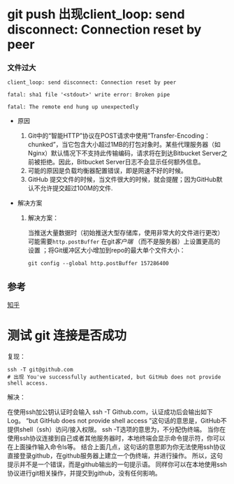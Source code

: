 # git push  出现client_loop: send disconnect: Connection reset by peer

### 文件过大 

```shell
client_loop: send disconnect: Connection reset by peer
```

```shell
fatal: sha1 file '<stdout>' write error: Broken pipe

fatal: The remote end hung up unexpectedly
```

+ 原因

  1. Git中的“智能HTTP”协议在POST请求中使用“Transfer-Encoding：chunked”，当它包含大小超过1MB的打包对象时。某些代理服务器（如Nginx）默认情况下不支持此传输编码，请求将在到达Bitbucket Server之前被拒绝。因此，Bitbucket Server日志不会显示任何额外信息。
  2. 可能的原因是负载均衡器配置错误，即是网速不好的时候。
  3. GitHub 提交文件的时候，当文件很大的时候，就会提醒；因为GitHub默认不允许提交超过100M的文件.

+ 解决方案

  1. 解决方案：

     当推送大量数据时（初始推送大型存储库，使用非常大的文件进行更改）可能需要`http.postBuffer` 在git*客户端* （而不是服务器）上设置更高的 设置 ；将Git缓冲区大小增加到repo的最大单个文件大小：

     ```text
     git config --global http.postBuffer 157286400
     ```

## **参考**

[知乎](https://zhuanlan.zhihu.com/p/40634410)



# 测试 git 连接是否成功

复现：

```shell
ssh -T git@github.com
# 出现 You've successfully authenticated, but GitHub does not provide shell access.
```



解决：

在使用ssh加公钥认证时会输入 ssh -T Github.com，认证成功后会输出如下Log。
“but GitHub does not provide shell access ”这句话的意思是，GitHub不提供shell（ssh）访问/接入权限。
ssh -T选项的意思为，不分配伪终端。
当你在使用ssh协议连接到自己或者其他服务器时，本地终端会显示命令提示符，你可以在上面操作输入命令ls等。
结合上面几点，这句话的意思即为你无法使用ssh协议直接登录github，在github服务器上建立一个伪终端，并进行操作。
所以，这句提示并不是一个错误，而是github输出的一句提示语。
同样你可以在本地使用ssh协议进行git相关操作，并提交到github，没有任何影响。